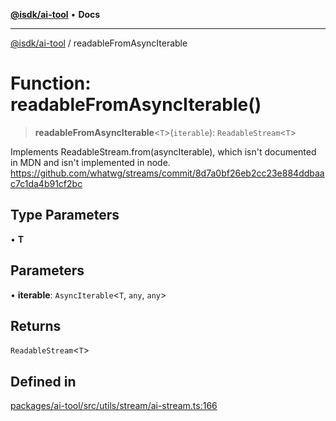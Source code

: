 [**@isdk/ai-tool**](../README.md) • **Docs**

***

[@isdk/ai-tool](../globals.md) / readableFromAsyncIterable

# Function: readableFromAsyncIterable()

> **readableFromAsyncIterable**\<`T`\>(`iterable`): `ReadableStream`\<`T`\>

Implements ReadableStream.from(asyncIterable), which isn't documented in MDN and isn't implemented in node.
https://github.com/whatwg/streams/commit/8d7a0bf26eb2cc23e884ddbaac7c1da4b91cf2bc

## Type Parameters

• **T**

## Parameters

• **iterable**: `AsyncIterable`\<`T`, `any`, `any`\>

## Returns

`ReadableStream`\<`T`\>

## Defined in

[packages/ai-tool/src/utils/stream/ai-stream.ts:166](https://github.com/isdk/ai-tool.js/blob/e324043799402aa2caa41711a9168487ab85c166/src/utils/stream/ai-stream.ts#L166)
